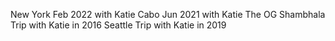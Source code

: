 New York Feb 2022 with Katie
Cabo Jun 2021 with Katie
The OG Shambhala Trip with Katie in 2016
Seattle Trip with Katie in 2019
